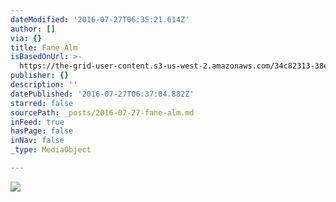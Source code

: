 ```yaml
---
dateModified: '2016-07-27T06:35:21.614Z'
author: []
via: {}
title: Fane Alm
isBasedOnUrl: >-
  https://the-grid-user-content.s3-us-west-2.amazonaws.com/34c82313-38e9-4238-b7aa-58ed27222eb3.jpg
publisher: {}
description: ''
datePublished: '2016-07-27T06:37:04.882Z'
starred: false
sourcePath: _posts/2016-07-27-fane-alm.md
inFeed: true
hasPage: false
inNav: false
_type: MediaObject

---
```

![](https://the-grid-user-content.s3-us-west-2.amazonaws.com/34c82313-38e9-4238-b7aa-58ed27222eb3.jpg)